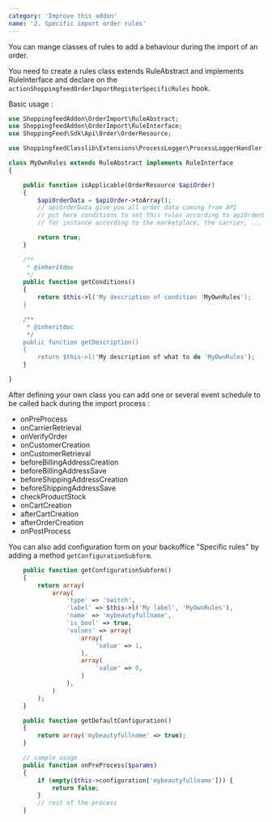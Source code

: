 ```yaml
---
category: 'Improve this addon'
name: '2. Specific import order rules'
---
```



You can mange classes of rules to add a behaviour during the import of an order.


You need to create a rules class extends RuleAbstract and implements RuleInterface and declare on the `actionShoppingfeedOrderImportRegisterSpecificRules` hook.


Basic usage :

```php
use ShoppingfeedAddon\OrderImport\RuleAbstract;
use ShoppingfeedAddon\OrderImport\RuleInterface;
use ShoppingFeed\Sdk\Api\Order\OrderResource;

use ShoppingfeedClasslib\Extensions\ProcessLogger\ProcessLoggerHandler;

class MyOwnRules extends RuleAbstract implements RuleInterface
{

    public function isApplicable(OrderResource $apiOrder)
    {
        $apiOrderData = $apiOrder->toArray();
        // apiOrderData give you all order data coming from API
        // put here conditions to set this rules according to apiOrderData
        // for instance according to the marketplace, the carrier, ...

        return true;
    }

    /**
     * @inheritdoc
     */
    public function getConditions()
    {
        return $this->l('My description of condition 'MyOwnRules');
    }

    /**
     * @inheritdoc
     */
    public function getDescription()
    {
        return $this->l('My description of what to do 'MyOwnRules');
    }

}
```

After defining your own class you can add one or several event schedule to be called back during the import process :

* onPreProcess
* onCarrierRetrieval
* onVerifyOrder
* onCustomerCreation
* onCustomerRetrieval
* beforeBillingAddressCreation
* beforeBillingAddressSave
* beforeShippingAddressCreation
* beforeShippingAddressSave
* checkProductStock
* onCartCreation
* afterCartCreation
* afterOrderCreation
* onPostProcess


You can also add configuration form on your backoffice "Specific rules" by adding a method `getConfigurationSubform`.

```php
    public function getConfigurationSubform()
    {
        return array(
            array(
                'type' => 'switch',
                'label' => $this->l('My label', 'MyOwnRules'),
                'name' => 'mybeautyfullname',
                'is_bool' => true,
                'values' => array(
                    array(
                        'value' => 1,
                    ),
                    array(
                        'value' => 0,
                    )
                ),
            )
        );
    }

    public function getDefaultConfiguration()
    {
        return array('mybeautyfullname' => true);
    }

    // sample usage
    public function onPreProcess($params)
    {
        if (empty($this->configuration['mybeautyfullname'])) {
            return false;
        }
        // rest of the process
    }
```

